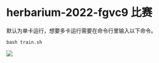 # herbarium-2022-fgvc9 比赛

默认为单卡运行，想要多卡运行需要在命令行里输入以下命令。
```shell
bash train.sh
```
![](https://img.peterli.club/scooter/Login.gif)

[](https://img.peterli.club/scooter/Login.gif)

